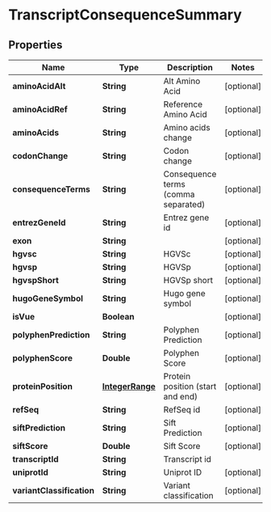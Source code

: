 
# TranscriptConsequenceSummary

## Properties
Name | Type | Description | Notes
------------ | ------------- | ------------- | -------------
**aminoAcidAlt** | **String** | Alt Amino Acid |  [optional]
**aminoAcidRef** | **String** | Reference Amino Acid |  [optional]
**aminoAcids** | **String** | Amino acids change |  [optional]
**codonChange** | **String** | Codon change |  [optional]
**consequenceTerms** | **String** | Consequence terms (comma separated) |  [optional]
**entrezGeneId** | **String** | Entrez gene id |  [optional]
**exon** | **String** |  |  [optional]
**hgvsc** | **String** | HGVSc |  [optional]
**hgvsp** | **String** | HGVSp |  [optional]
**hgvspShort** | **String** | HGVSp short |  [optional]
**hugoGeneSymbol** | **String** | Hugo gene symbol |  [optional]
**isVue** | **Boolean** |  |  [optional]
**polyphenPrediction** | **String** | Polyphen Prediction |  [optional]
**polyphenScore** | **Double** | Polyphen Score |  [optional]
**proteinPosition** | [**IntegerRange**](IntegerRange.md) | Protein position (start and end) |  [optional]
**refSeq** | **String** | RefSeq id |  [optional]
**siftPrediction** | **String** | Sift Prediction |  [optional]
**siftScore** | **Double** | Sift Score |  [optional]
**transcriptId** | **String** | Transcript id | 
**uniprotId** | **String** | Uniprot ID |  [optional]
**variantClassification** | **String** | Variant classification |  [optional]



